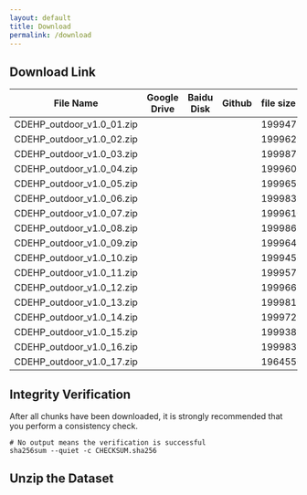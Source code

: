 ```yaml
---
layout: default
title: Download
permalink: /download
---
```


## Download Link

|         File Name         | Google Drive | Baidu Disk | Github | file size  | sha256sum                                                        |
| :-----------------------: | :----------: | :--------: | :----: | :--------- | :--------------------------------------------------------------- |
| CDEHP_outdoor_v1.0_01.zip |              |            |        | 1999471580 | 35c6c590dc35dc35055d18ad09184343c8e5de51a1449ca6b3a1739bd14344ca |
| CDEHP_outdoor_v1.0_02.zip |              |            |        | 1999627544 | c08a85e77aa1d1f766273e50f7ceec54bffafb043c1df3d85763b50094477e33 |
| CDEHP_outdoor_v1.0_03.zip |              |            |        | 1999876315 | 084f4c4f2c169139e75bc80b74e5eda01504a8a4b058a1d7562c4c74accedf39 |
| CDEHP_outdoor_v1.0_04.zip |              |            |        | 1999602517 | baee8bfdc81f402ae9379d1e21b14cddf4961b741c4276db074eccc8a3ae62e1 |
| CDEHP_outdoor_v1.0_05.zip |              |            |        | 1999653110 | 7175c0f42ff3ea16d3b69968561550af33411c0b37531156426f7bd40e06131e |
| CDEHP_outdoor_v1.0_06.zip |              |            |        | 1999836412 | 9fb6ea26fc675c0c21a10ee8c871b5ed75fd177d7bdfc9b88017badee7580623 |
| CDEHP_outdoor_v1.0_07.zip |              |            |        | 1999610396 | 75b6f1f9066f157cd236863bb834e64cdbe0bed0d190d5d2e9aab99c2e9c1889 |
| CDEHP_outdoor_v1.0_08.zip |              |            |        | 1999861803 | 1c53967033d4f3c6c324581ffc336954dbde8840ad6e3d19423f6fb6c3c73d2b |
| CDEHP_outdoor_v1.0_09.zip |              |            |        | 1999641911 | fa775d3620adadc3e5ae8886cef3e3a357fbc684486291da78bd4aa704722bd7 |
| CDEHP_outdoor_v1.0_10.zip |              |            |        | 1999456686 | 6102090dfe6683290466786ff0295429320008eb934bc2a7cb77f8403dbc9e63 |
| CDEHP_outdoor_v1.0_11.zip |              |            |        | 1999579521 | 447006d76cc39508d35e89a701a02581717479731b7c12d8282009c3fdfc5550 |
| CDEHP_outdoor_v1.0_12.zip |              |            |        | 1999662292 | e6ef1030e57addf69d85f0a0eb7ce7bfd1c949ead04e5c167cd5c7f44c3322ba |
| CDEHP_outdoor_v1.0_13.zip |              |            |        | 1999819783 | 9dae12d43d5619cdd9c416a34c8a66c7596a9c455fd2ad8ae7e392709ae79808 |
| CDEHP_outdoor_v1.0_14.zip |              |            |        | 1999728336 | cfda865d8e2bc0ee4cc5b5fa5d5815292d6af2e77ef17edb78a056e8fa0cd1e9 |
| CDEHP_outdoor_v1.0_15.zip |              |            |        | 1999388426 | fa2ea71b1de3f452538445511756379ea6a847a6bdbbb76d574f53036514adeb |
| CDEHP_outdoor_v1.0_16.zip |              |            |        | 1999833348 | 8510b84ab2778073c483ab3d3d9d251dd7f5a9e8ef2c18feb282bf171e464abb |
| CDEHP_outdoor_v1.0_17.zip |              |            |        | 1964550728 | 6f6fcd09fb6be56b3106f1f6bd3c49d607375e631a8bcf6826f58df21b136612 |

## Integrity Verification

After all chunks have been downloaded, it is strongly recommended that you perform a consistency check.

```shell
# No output means the verification is successful
sha256sum --quiet -c CHECKSUM.sha256
```

## Unzip the Dataset

```shell
```
